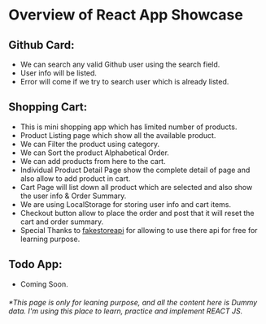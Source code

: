 # Overview of React App Showcase
## Github Card:
- We can search any valid Github user using the search field.
- User info will be listed.
- Error will come if we try to search user which is already listed.

## Shopping Cart:
- This is mini shopping app which has limited number of products.
- Product Listing page which show all the available product.
- We can Filter the product using category.
- We can Sort the product Alphabetical Order.
- We can add products from here to the cart.
- Individual Product Detail Page show the complete detail of page and also allow to add product in cart.
- Cart Page will list down all product which are selected and also show the user info & Order Summary.
- We are using LocalStorage for storing user info and cart items.
- Checkout button allow to place the order and post that it will reset the cart and order summary.
- Special Thanks to [fakestoreapi](https://fakestoreapi.com/) for allowing to use there api for free for learning purpose.

## Todo App:
- Coming Soon.

###### *This page is only for leaning purpose, and all the content here is Dummy data. I'm using this place to learn, practice and implement REACT JS.